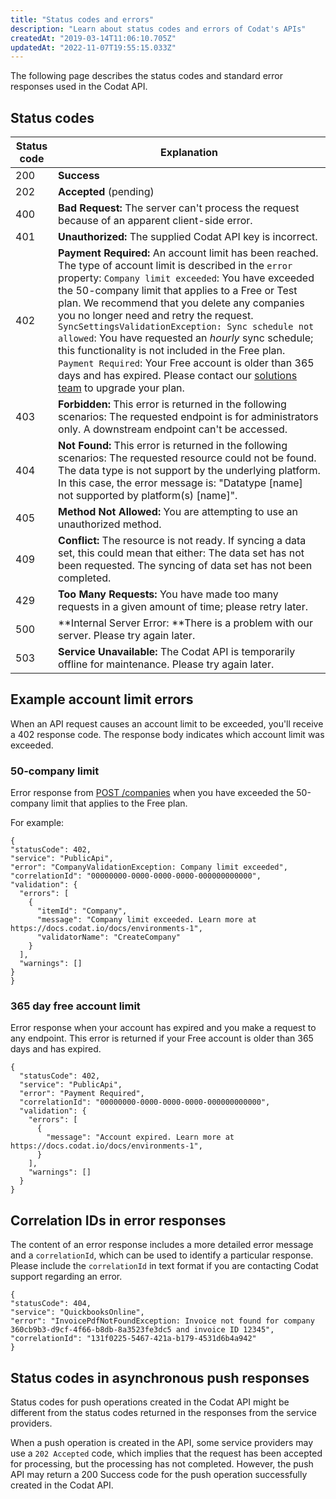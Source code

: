 ```yaml
---
title: "Status codes and errors"
description: "Learn about status codes and errors of Codat's APIs"
createdAt: "2019-03-14T11:06:10.705Z"
updatedAt: "2022-11-07T19:55:15.033Z"
---
```


The following page describes the status codes and standard error responses used in the Codat API.

## Status codes

|Status code|Explanation|
|----|----|
|200|**Success**|
|202|**Accepted** (pending)|
|400|**Bad Request:** The server can't process the request because of an apparent client-side error.|
|401|**Unauthorized:** The supplied Codat API key is incorrect.|
|402|**Payment Required:** An account limit has been reached. The type of account limit is described in the `error` property: `Company limit exceeded`: You have exceeded the 50-company limit that applies to a Free or Test plan. We recommend that you delete any companies you no longer need and retry the request. `SyncSettingsValidationException: Sync schedule not allowed`: You have requested an _hourly_ sync schedule; this functionality is not included in the Free plan. `Payment Required`: Your Free account is older than 365 days and has expired. Please contact our [solutions team](mailto:solutions@codat.io) to upgrade your plan.|
|403|**Forbidden:** This error is returned in the following scenarios: The requested endpoint is for administrators only. A downstream endpoint can't be accessed.|
|404|**Not Found:** This error is returned in the following scenarios: The requested resource could not be found. The data type is not support by the underlying platform. In this case, the error message is: "Datatype [name] not supported by platform(s) [name]".|
|405|**Method Not Allowed:** You are attempting to use an unauthorized method.|
|409|**Conflict:** The resource is not ready. If syncing a data set, this could mean that either: The data set has not been requested. The syncing of data set has not been completed.|
|429|**Too Many Requests:** You have made too many requests in a given amount of time; please retry later.|
|500|**Internal Server Error: **There is a problem with our server. Please try again later.|
|503|**Service Unavailable:** The Codat API is temporarily offline for maintenance. Please try again later.|

## Example account limit errors

When an API request causes an account limit to be exceeded, you'll receive a 402 response code. The response body indicates which account limit was exceeded.

### 50-company limit

Error response from [POST /companies](/codat-api#/operations/create-company) when you have exceeded the 50-company limit that applies to the Free plan.

For example:

```
{
"statusCode": 402,
"service": "PublicApi",
"error": "CompanyValidationException: Company limit exceeded",
"correlationId": "00000000-0000-0000-0000-000000000000",
"validation": {
  "errors": [
    {
      "itemId": "Company",
      "message": "Company limit exceeded. Learn more at https://docs.codat.io/docs/environments-1",
      "validatorName": "CreateCompany"
    }
  ],
  "warnings": []
}
}
```


### 365 day free account limit

Error response when your account has expired and you make a request to any endpoint. This error is returned if your Free account is older than 365 days and has expired.

```
{
  "statusCode": 402,
  "service": "PublicApi",
  "error": "Payment Required",
  "correlationId": "00000000-0000-0000-0000-000000000000",
  "validation": {
    "errors": [
      {
        "message": "Account expired. Learn more at https://docs.codat.io/docs/environments-1",
      }
    ],
    "warnings": []
  }
}
```

## Correlation IDs in error responses

The content of an error response includes a more detailed error message and a `correlationId`, which can be used to identify a particular response. Please include the `correlationId` in text format if you are contacting Codat support regarding an error.

```
{
"statusCode": 404,
"service": "QuickbooksOnline",
"error": "InvoicePdfNotFoundException: Invoice not found for company 360cb9b3-d9cf-4f66-b8db-8a3523fe3dc5 and invoice ID 12345",
"correlationId": "131f0225-5467-421a-b179-4531d6b4a942"
}
```

## Status codes in asynchronous push responses

Status codes for push operations created in the Codat API might be different from the status codes returned in the responses from the service providers.

When a push operation is created in the API, some service providers may use a `202 Accepted` code, which implies that the request has been accepted for processing, but the processing has not completed. However, the push API may return a 200 Success code for the push operation successfully created in the Codat API.
